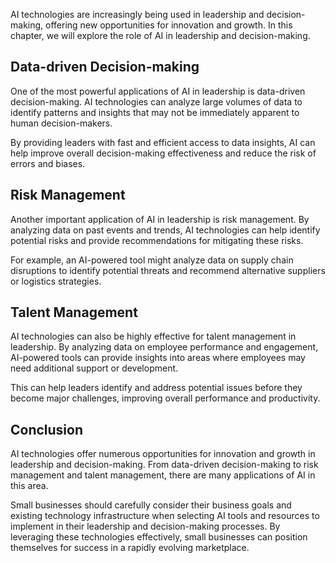 
AI technologies are increasingly being used in leadership and decision-making, offering new opportunities for innovation and growth. In this chapter, we will explore the role of AI in leadership and decision-making.

Data-driven Decision-making
---------------------------

One of the most powerful applications of AI in leadership is data-driven decision-making. AI technologies can analyze large volumes of data to identify patterns and insights that may not be immediately apparent to human decision-makers.

By providing leaders with fast and efficient access to data insights, AI can help improve overall decision-making effectiveness and reduce the risk of errors and biases.

Risk Management
---------------

Another important application of AI in leadership is risk management. By analyzing data on past events and trends, AI technologies can help identify potential risks and provide recommendations for mitigating these risks.

For example, an AI-powered tool might analyze data on supply chain disruptions to identify potential threats and recommend alternative suppliers or logistics strategies.

Talent Management
-----------------

AI technologies can also be highly effective for talent management in leadership. By analyzing data on employee performance and engagement, AI-powered tools can provide insights into areas where employees may need additional support or development.

This can help leaders identify and address potential issues before they become major challenges, improving overall performance and productivity.

Conclusion
----------

AI technologies offer numerous opportunities for innovation and growth in leadership and decision-making. From data-driven decision-making to risk management and talent management, there are many applications of AI in this area.

Small businesses should carefully consider their business goals and existing technology infrastructure when selecting AI tools and resources to implement in their leadership and decision-making processes. By leveraging these technologies effectively, small businesses can position themselves for success in a rapidly evolving marketplace.
